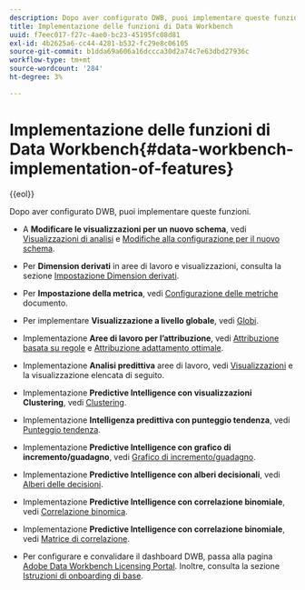 ```yaml
---
description: Dopo aver configurato DWB, puoi implementare queste funzioni.
title: Implementazione delle funzioni di Data Workbench
uuid: f7eec017-f27c-4ae0-bc23-45195fc08d81
exl-id: 4b2625a6-cc44-4281-b532-fc29e8c06105
source-git-commit: b1dda69a606a16dccca30d2a74c7e63dbd27936c
workflow-type: tm+mt
source-wordcount: '284'
ht-degree: 3%

---
```


# Implementazione delle funzioni di Data Workbench{#data-workbench-implementation-of-features}

{{eol}}

Dopo aver configurato DWB, puoi implementare queste funzioni.

* A **Modificare le visualizzazioni per un nuovo schema**, vedi [Visualizzazioni di analisi](https://experienceleague.adobe.com/docs/data-workbench/using/client/analysis-visualizations/c-analysis-vis.html) e [Modifiche alla configurazione per il nuovo schema](../../../home/dwb-implement-overview/dwb-implement-deliver/dwb-implement-config-new-schema.md#concept-9aced98e988b48ebbf9e6607c182d0de).

* Per **Dimension derivati** in aree di lavoro e visualizzazioni, consulta la sezione [Impostazione Dimension derivati](../../../home/dwb-implement-overview/dwb-implement-deliver/dwb-implement-derived-dims.md#concept-19a5c554ac3e4bc9b86b9aaca5f8cad6).

* Per **Impostazione della metrica**, vedi [Configurazione delle metriche](../../../home/dwb-implement-overview/dwb-implement-configure/dwb-implement-metric-setup.md#concept-f568a931db5b4b62b7b1e7827c7f7bf6) documento.

* Per implementare **Visualizzazione a livello globale**, vedi [Globi](https://experienceleague.adobe.com/docs/data-workbench/using/client/analysis-visualizations/globes/c-globes.html).

* Implementazione **Aree di lavoro per l’attribuzione**, vedi [Attribuzione basata su regole](https://experienceleague.adobe.com/docs/data-workbench/using/client/attribution-reports/c-rules-attrib.html?lang=en) e [Attribuzione adattamento ottimale](https://experienceleague.adobe.com/docs/data-workbench/using/client/attribution-reports/c-attrib-algorithmic.html?lang=en).

* Implementazione **Analisi predittiva** aree di lavoro, vedi [Visualizzazioni](https://experienceleague.adobe.com/docs/data-workbench/using/client/visualizations/c-vis.html) e la visualizzazione elencata di seguito.

* Implementazione **Predictive Intelligence con visualizzazioni Clustering**, vedi [Clustering](https://experienceleague.adobe.com/docs/data-workbench/using/client/analysis-visualizations/visitor-cluster/c-visitor-cluster.html?lang=en).

* Implementazione **Intelligenza predittiva con punteggio tendenza**, vedi [Punteggio tendenza](https://experienceleague.adobe.com/docs/data-workbench/using/client/analysis-visualizations/visitor-propensity/c-visitor-propensity.html).

* Implementazione **Predictive Intelligence con grafico di incremento/guadagno**, vedi [Grafico di incremento/guadagno](https://experienceleague.adobe.com/docs/data-workbench/using/client/analysis-visualizations/visitor-propensity/c-propensity-gain-lift-chart.html).

* Implementazione **Predictive Intelligence con alberi decisionali**, vedi [Alberi delle decisioni](https://experienceleague.adobe.com/docs/data-workbench/using/client/analysis-visualizations/decision-trees/c-decision-trees.html).

* Implementazione **Predictive Intelligence con correlazione binomiale**, vedi [Correlazione binomica](https://experienceleague.adobe.com/docs/data-workbench/using/client/analysis-visualizations/correlation-analysis/c-correlation-analysis.html).

* Implementazione **Predictive Intelligence con correlazione binomiale**, vedi [Matrice di correlazione](https://experienceleague.adobe.com/docs/data-workbench/using/client/analysis-visualizations/correlation-analysis/c-correlation-analysis.html).

* Per configurare e convalidare il dashboard DWB, passa alla pagina [Adobe Data Workbench Licensing Portal](https://license.visualsciences.com/License/#documentation). Inoltre, consulta la sezione [Istruzioni di onboarding di base](../../../home/dwb-implement-overview/dwb-implement-provision/dwb-implement-onboarding.md#concept-e93aba41b26a410f959c5ca7f8e33355).
